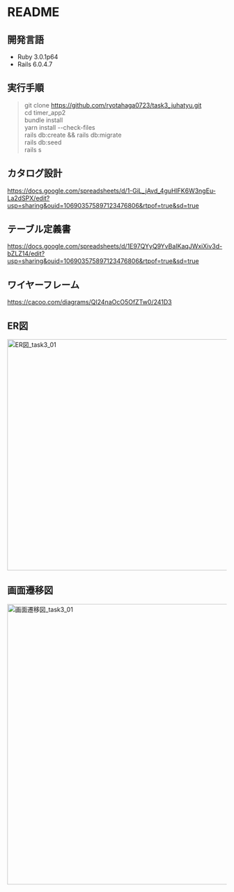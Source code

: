 # README

## 開発言語
- Ruby 3.0.1p64
- Rails 6.0.4.7

## 実行手順
> git clone https://github.com/ryotahaga0723/task3_juhatyu.git   
> cd timer_app2   
> bundle install  
> yarn install --check-files  
> rails db:create && rails db:migrate  
> rails db:seed  
> rails s

## カタログ設計
https://docs.google.com/spreadsheets/d/1-GiL_jAvd_4guHlFK6W3ngEu-La2dSPX/edit?usp=sharing&ouid=106903575897123476806&rtpof=true&sd=true

## テーブル定義書
https://docs.google.com/spreadsheets/d/1E97QYyQ9YvBaIKaqJWxiXiv3d-bZLZ14/edit?usp=sharing&ouid=106903575897123476806&rtpof=true&sd=true

## ワイヤーフレーム
https://cacoo.com/diagrams/QI24naOcO5OfZTw0/241D3

## ER図
<img width="530" alt="ER図_task3_01" src="https://user-images.githubusercontent.com/102888155/172280598-64b26062-fc54-4d70-9e1d-a3d3752ab45b.png">

## 画面遷移図
<img width="643" alt="画面遷移図_task3_01" src="https://user-images.githubusercontent.com/102888155/172280615-a703e13e-0dc7-4131-bebe-ccf80b738d48.png">
